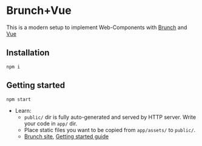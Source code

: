 # Brunch+Vue

This is a modern setup to implement Web-Components with [Brunch](http://brunch.io) and [Vue](https://github.com/vuejs/vue)

## Installation

```
npm i
```

## Getting started

```
npm start
```

* Learn:
    * `public/` dir is fully auto-generated and served by HTTP server.  Write your code in `app/` dir.
    * Place static files you want to be copied from `app/assets/` to `public/`.
    * [Brunch site](http://brunch.io), [Getting started guide](https://github.com/brunch/brunch-guide#readme)
